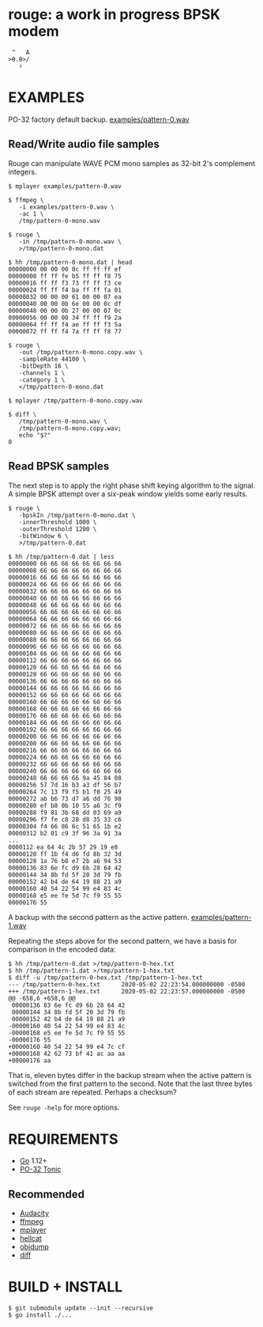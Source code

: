 # rouge: a work in progress BPSK modem

```text
 ^   A
>θ.θ>/
   ♯
```

# EXAMPLES

PO-32 factory default backup. [examples/pattern-0.wav](examples/pattern-0.wav)

## Read/Write audio file samples

Rouge can manipulate WAVE PCM mono samples as 32-bit 2's complement integers.

```console
$ mplayer examples/pattern-0.wav

$ ffmpeg \
   -i examples/pattern-0.wav \
   -ac 1 \
   /tmp/pattern-0-mono.wav

$ rouge \
   -in /tmp/pattern-0-mono.wav \
   >/tmp/pattern-0-mono.dat

$ hh /tmp/pattern-0-mono.dat | head
00000000 00 00 00 0c ff ff ff ef
00000008 ff ff fe b5 ff ff f8 75
00000016 ff ff f3 73 ff ff f3 ce
00000024 ff ff f4 ba ff ff fa 01
00000032 00 00 00 61 00 00 07 ea
00000040 00 00 0b 6e 00 00 0c df
00000048 00 00 0b 27 00 00 07 0c
00000056 00 00 00 34 ff ff f9 2a
00000064 ff ff f4 ae ff ff f3 5a
00000072 ff ff f4 7a ff ff f8 77

$ rouge \
   -out /tmp/pattern-0-mono.copy.wav \
   -sampleRate 44100 \
   -bitDepth 16 \
   -channels 1 \
   -category 1 \
   </tmp/pattern-0-mono.dat

$ mplayer /tmp/pattern-0-mono.copy.wav

$ diff \
   /tmp/pattern-0-mono.wav \
   /tmp/pattern-0-mono.copy.wav;
   echo "$?"
0
```

## Read BPSK samples

The next step is to apply the right phase shift keying algorithm to the signal. A simple BPSK attempt over a six-peak window yields some early results.

```console
$ rouge \
   -bpskIn /tmp/pattern-0-mono.dat \
   -innerThreshold 1000 \
   -outerThreshold 1200 \
   -bitWindow 6 \
   >/tmp/pattern-0.dat

$ hh /tmp/pattern-0.dat | less
00000000 66 66 66 66 66 66 66 66
00000008 66 66 66 66 66 66 66 66
00000016 66 66 66 66 66 66 66 66
00000024 66 66 66 66 66 66 66 66
00000032 66 66 66 66 66 66 66 66
00000040 66 66 66 66 66 66 66 66
00000048 66 66 66 66 66 66 66 66
00000056 66 66 66 66 66 66 66 66
00000064 66 66 66 66 66 66 66 66
00000072 66 66 66 66 66 66 66 66
00000080 66 66 66 66 66 66 66 66
00000088 66 66 66 66 66 66 66 66
00000096 66 66 66 66 66 66 66 66
00000104 66 66 66 66 66 66 66 66
00000112 66 66 66 66 66 66 66 66
00000120 66 66 66 66 66 66 66 66
00000128 66 66 66 66 66 66 66 66
00000136 66 66 66 66 66 66 66 66
00000144 66 66 66 66 66 66 66 66
00000152 66 66 66 66 66 66 66 66
00000160 66 66 66 66 66 66 66 66
00000168 66 66 66 66 66 66 66 66
00000176 66 66 66 66 66 66 66 66
00000184 66 66 66 66 66 66 66 66
00000192 66 66 66 66 66 66 66 66
00000200 66 66 66 66 66 66 66 66
00000208 66 66 66 66 66 66 66 66
00000216 66 66 66 66 66 66 66 66
00000224 66 66 66 66 66 66 66 66
00000232 66 66 66 66 66 66 66 66
00000240 66 66 66 66 66 66 66 66
00000248 66 66 66 66 9a 45 84 08
00000256 57 7d 16 b3 a3 df 56 b7
00000264 7c 13 f9 f5 b1 f0 25 49
00000272 ab b6 73 d7 a6 dd 76 98
00000280 ef b8 0b 10 55 a6 3c f9
00000288 f9 81 3b 68 dd 03 69 a9
00000296 f7 fe c8 28 d8 35 33 c6
00000304 f4 66 86 6c 51 65 1b e2
00000312 b2 01 c9 3f 96 3a 91 3a
...
0000112 ea 64 4c 2b 57 29 19 e8
00000120 ff 1b f4 d6 fd 8b 32 3d
00000128 1a 76 b8 e7 2b a6 94 53
00000136 83 6e fc d9 6b 28 64 42
00000144 34 8b fd 5f 20 3d 79 fb
00000152 42 b4 de 64 19 88 21 a9
00000160 40 54 22 54 99 e4 83 4c
00000168 e5 ee fe 5d 7c f9 55 55
00000176 55
```

A backup with the second pattern as the active pattern. [examples/pattern-1.wav](examples/pattern-1.wav)

Repeating the steps above for the second pattern, we have a basis for comparison in the encoded data:

```console
$ hh /tmp/pattern-0.dat >/tmp/pattern-0-hex.txt
$ hh /tmp/pattern-1.dat >/tmp/pattern-1-hex.txt
$ diff -u /tmp/pattern-0-hex.txt /tmp/pattern-1-hex.txt
--- /tmp/pattern-0-hex.txt      2020-05-02 22:23:54.000000000 -0500
+++ /tmp/pattern-1-hex.txt      2020-05-02 22:23:57.000000000 -0500
@@ -658,6 +658,6 @@
 00000136 83 6e fc d9 6b 28 64 42
 00000144 34 8b fd 5f 20 3d 79 fb
 00000152 42 b4 de 64 19 88 21 a9
-00000160 40 54 22 54 99 e4 83 4c
-00000168 e5 ee fe 5d 7c f9 55 55
-00000176 55
+00000160 40 54 22 54 99 e4 7c cf
+00000168 42 62 73 bf 41 ac aa aa
+00000176 aa
```

That is, eleven bytes differ in the backup stream when the active pattern is switched from the first pattern to the second. Note that the last three bytes of each stream are repeated. Perhaps a checksum?

See `rouge -help` for more options.

# REQUIREMENTS

* [Go](https://golang.org/) 1.12+
* [PO-32 Tonic](https://teenage.engineering/products/po-32)

## Recommended

* [Audacity](https://www.audacityteam.org/)
* [ffmpeg](https://www.ffmpeg.org/)
* [mplayer](http://www.mplayerhq.hu/)
* [hellcat](https://github.com/mcandre/hellcat)
* [objdump](https://linux.die.net/man/1/objdump)
* [diff](https://linux.die.net/man/1/diff)

# BUILD + INSTALL

```console
$ git submodule update --init --recursive
$ go install ./...
```
